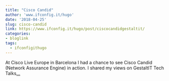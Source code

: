 ```yaml
---
title: "Cisco Candid"
author: 'www.ifconfig.it/hugo'
date: '2018-04-25'
slug: cisco-candid
link: https://www.ifconfig.it/hugo/post/ciscocandidgestaltit/
categories:
- bloglink
tags:
  - ifconfigithugo
---
```


At Cisco Live Europe in Barcelona I had a chance to see Cisco Candid (Network Assurance Engine) in action. I shared my views on GestaltIT Tech Talks[... <i class="fas fa-external-link-alt"></i>](https://www.ifconfig.it/hugo/post/ciscocandidgestaltit/)

